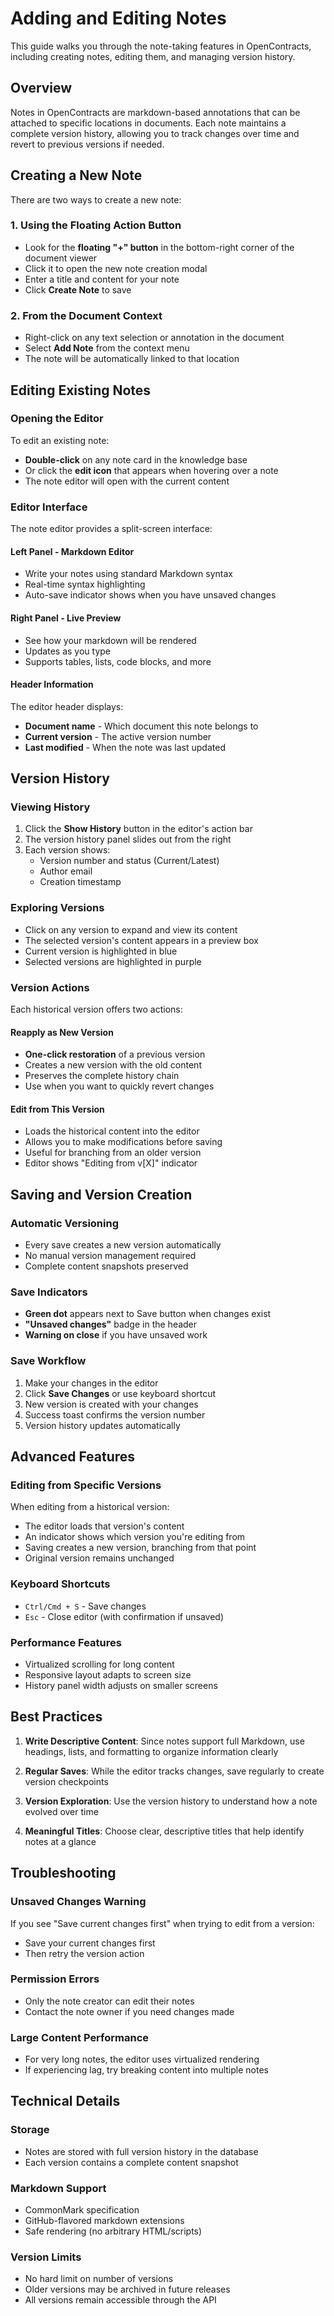 # Adding and Editing Notes

This guide walks you through the note-taking features in OpenContracts, including creating notes, editing them, and managing version history.

## Overview

Notes in OpenContracts are markdown-based annotations that can be attached to specific locations in documents. Each note maintains a complete version history, allowing you to track changes over time and revert to previous versions if needed.

## Creating a New Note

There are two ways to create a new note:

### 1. Using the Floating Action Button
- Look for the **floating "+" button** in the bottom-right corner of the document viewer
- Click it to open the new note creation modal
- Enter a title and content for your note
- Click **Create Note** to save

### 2. From the Document Context
- Right-click on any text selection or annotation in the document
- Select **Add Note** from the context menu
- The note will be automatically linked to that location

## Editing Existing Notes

### Opening the Editor
To edit an existing note:
- **Double-click** on any note card in the knowledge base
- Or click the **edit icon** that appears when hovering over a note
- The note editor will open with the current content

### Editor Interface

The note editor provides a split-screen interface:

#### Left Panel - Markdown Editor
- Write your notes using standard Markdown syntax
- Real-time syntax highlighting
- Auto-save indicator shows when you have unsaved changes

#### Right Panel - Live Preview
- See how your markdown will be rendered
- Updates as you type
- Supports tables, lists, code blocks, and more

#### Header Information
The editor header displays:
- **Document name** - Which document this note belongs to
- **Current version** - The active version number
- **Last modified** - When the note was last updated

## Version History

### Viewing History
1. Click the **Show History** button in the editor's action bar
2. The version history panel slides out from the right
3. Each version shows:
   - Version number and status (Current/Latest)
   - Author email
   - Creation timestamp

### Exploring Versions
- Click on any version to expand and view its content
- The selected version's content appears in a preview box
- Current version is highlighted in blue
- Selected versions are highlighted in purple

### Version Actions

Each historical version offers two actions:

#### Reapply as New Version
- **One-click restoration** of a previous version
- Creates a new version with the old content
- Preserves the complete history chain
- Use when you want to quickly revert changes

#### Edit from This Version
- Loads the historical content into the editor
- Allows you to make modifications before saving
- Useful for branching from an older version
- Editor shows "Editing from v[X]" indicator

## Saving and Version Creation

### Automatic Versioning
- Every save creates a new version automatically
- No manual version management required
- Complete content snapshots preserved

### Save Indicators
- **Green dot** appears next to Save button when changes exist
- **"Unsaved changes"** badge in the header
- **Warning on close** if you have unsaved work

### Save Workflow
1. Make your changes in the editor
2. Click **Save Changes** or use keyboard shortcut
3. New version is created with your changes
4. Success toast confirms the version number
5. Version history updates automatically

## Advanced Features

### Editing from Specific Versions
When editing from a historical version:
- The editor loads that version's content
- An indicator shows which version you're editing from
- Saving creates a new version, branching from that point
- Original version remains unchanged

### Keyboard Shortcuts
- `Ctrl/Cmd + S` - Save changes
- `Esc` - Close editor (with confirmation if unsaved)

### Performance Features
- Virtualized scrolling for long content
- Responsive layout adapts to screen size
- History panel width adjusts on smaller screens

## Best Practices

1. **Write Descriptive Content**: Since notes support full Markdown, use headings, lists, and formatting to organize information clearly

2. **Regular Saves**: While the editor tracks changes, save regularly to create version checkpoints

3. **Version Exploration**: Use the version history to understand how a note evolved over time

4. **Meaningful Titles**: Choose clear, descriptive titles that help identify notes at a glance

## Troubleshooting

### Unsaved Changes Warning
If you see "Save current changes first" when trying to edit from a version:
- Save your current changes first
- Then retry the version action

### Permission Errors
- Only the note creator can edit their notes
- Contact the note owner if you need changes made

### Large Content Performance
- For very long notes, the editor uses virtualized rendering
- If experiencing lag, try breaking content into multiple notes

## Technical Details

### Storage
- Notes are stored with full version history in the database
- Each version contains a complete content snapshot

### Markdown Support
- CommonMark specification
- GitHub-flavored markdown extensions
- Safe rendering (no arbitrary HTML/scripts)

### Version Limits
- No hard limit on number of versions
- Older versions may be archived in future releases
- All versions remain accessible through the API
